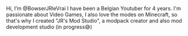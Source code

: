 Hi, I’m @BowserJRleVrai
I have been a Belgian Youtuber for 4 years.
I'm passionate about Video Games, I also love the modes on Minecraft, so that's why I created "JR's Mod Studio", a modpack creator and also mod development studio (in progress😅)
<!---
BowserJRleVrai/BowserJRleVrai is a ✨ special ✨ repository because its `README.md` (this file) appears on your GitHub profile.
You can click the Preview link to take a look at your changes.
--->
